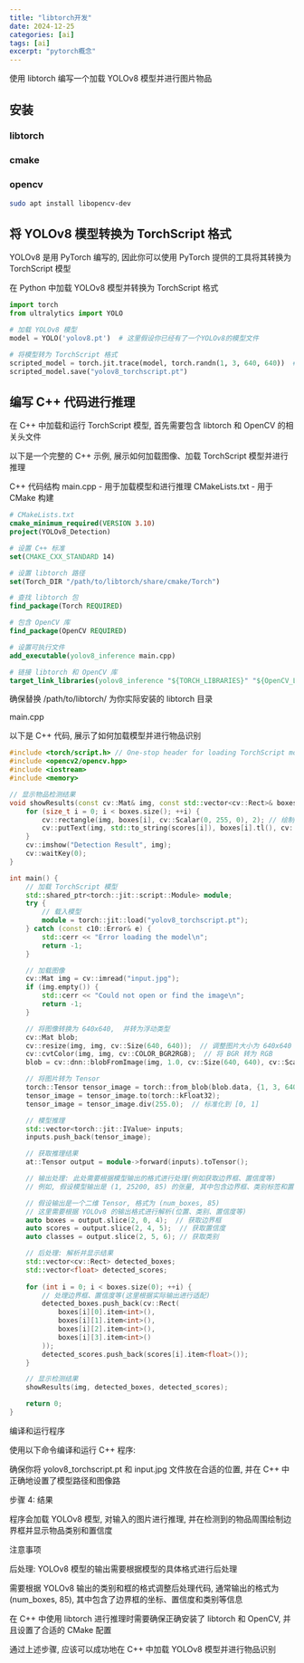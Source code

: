 ```yaml
---
title: "libtorch开发"
date: 2024-12-25
categories: [ai]
tags: [ai]
excerpt: "pytorch概念"
---
```


使用 libtorch 编写一个加载 YOLOv8 模型并进行图片物品


## 安装

### libtorch

### cmake

### opencv

```sh
sudo apt install libopencv-dev
```

## 将 YOLOv8 模型转换为 TorchScript 格式

YOLOv8 是用 PyTorch 编写的, 因此你可以使用 PyTorch 提供的工具将其转换为 TorchScript 模型

在 Python 中加载 YOLOv8 模型并转换为 TorchScript 格式

```py
import torch
from ultralytics import YOLO

# 加载 YOLOv8 模型
model = YOLO('yolov8.pt')  # 这里假设你已经有了一个YOLOv8的模型文件

# 将模型转为 TorchScript 格式
scripted_model = torch.jit.trace(model, torch.randn(1, 3, 640, 640))  # 输入一个虚拟的图像 tensor
scripted_model.save("yolov8_torchscript.pt")
```

## 编写 C++ 代码进行推理

在 C++ 中加载和运行 TorchScript 模型, 首先需要包含 libtorch 和 OpenCV 的相关头文件

以下是一个完整的 C++ 示例, 展示如何加载图像、加载 TorchScript 模型并进行推理

C++ 代码结构
main.cpp - 用于加载模型和进行推理
CMakeLists.txt - 用于 CMake 构建

```cmake
# CMakeLists.txt
cmake_minimum_required(VERSION 3.10)
project(YOLOv8_Detection)

# 设置 C++ 标准
set(CMAKE_CXX_STANDARD 14)

# 设置 libtorch 路径
set(Torch_DIR "/path/to/libtorch/share/cmake/Torch")

# 查找 libtorch 包
find_package(Torch REQUIRED)

# 包含 OpenCV 库
find_package(OpenCV REQUIRED)

# 设置可执行文件
add_executable(yolov8_inference main.cpp)

# 链接 libtorch 和 OpenCV 库
target_link_libraries(yolov8_inference "${TORCH_LIBRARIES}" "${OpenCV_LIBS}")
```

确保替换 /path/to/libtorch/ 为你实际安装的 libtorch 目录

main.cpp

以下是 C++ 代码, 展示了如何加载模型并进行物品识别

```c++
#include <torch/script.h> // One-stop header for loading TorchScript models.
#include <opencv2/opencv.hpp>
#include <iostream>
#include <memory>

// 显示物品检测结果
void showResults(const cv::Mat& img, const std::vector<cv::Rect>& boxes, const std::vector<float>& scores) {
    for (size_t i = 0; i < boxes.size(); ++i) {
        cv::rectangle(img, boxes[i], cv::Scalar(0, 255, 0), 2); // 绘制矩形框
        cv::putText(img, std::to_string(scores[i]), boxes[i].tl(), cv::FONT_HERSHEY_SIMPLEX, 1.0, cv::Scalar(0, 255, 0), 2);
    }
    cv::imshow("Detection Result", img);
    cv::waitKey(0);
}

int main() {
    // 加载 TorchScript 模型
    std::shared_ptr<torch::jit::script::Module> module;
    try {
        // 载入模型
        module = torch::jit::load("yolov8_torchscript.pt");
    } catch (const c10::Error& e) {
        std::cerr << "Error loading the model\n";
        return -1;
    }

    // 加载图像
    cv::Mat img = cv::imread("input.jpg");
    if (img.empty()) {
        std::cerr << "Could not open or find the image\n";
        return -1;
    }

    // 将图像转换为 640x640,  并转为浮动类型
    cv::Mat blob;
    cv::resize(img, img, cv::Size(640, 640));  // 调整图片大小为 640x640
    cv::cvtColor(img, img, cv::COLOR_BGR2RGB);  // 将 BGR 转为 RGB
    blob = cv::dnn::blobFromImage(img, 1.0, cv::Size(640, 640), cv::Scalar(0, 0, 0), true, false);

    // 将图片转为 Tensor
    torch::Tensor tensor_image = torch::from_blob(blob.data, {1, 3, 640, 640}, torch::kByte);
    tensor_image = tensor_image.to(torch::kFloat32);
    tensor_image = tensor_image.div(255.0);  // 标准化到 [0, 1]

    // 模型推理
    std::vector<torch::jit::IValue> inputs;
    inputs.push_back(tensor_image);

    // 获取推理结果
    at::Tensor output = module->forward(inputs).toTensor();

    // 输出处理: 此处需要根据模型输出的格式进行处理(例如获取边界框、置信度等)
    // 例如, 假设模型输出是 (1, 25200, 85) 的张量, 其中包含边界框、类别标签和置信度

    // 假设输出是一个二维 Tensor, 格式为 (num_boxes, 85)
    // 这里需要根据 YOLOv8 的输出格式进行解析(位置、类别、置信度等)
    auto boxes = output.slice(2, 0, 4);  // 获取边界框
    auto scores = output.slice(2, 4, 5);  // 获取置信度
    auto classes = output.slice(2, 5, 6); // 获取类别

    // 后处理: 解析并显示结果
    std::vector<cv::Rect> detected_boxes;
    std::vector<float> detected_scores;
    
    for (int i = 0; i < boxes.size(0); ++i) {
        // 处理边界框、置信度等(这里根据实际输出进行适配)
        detected_boxes.push_back(cv::Rect(
            boxes[i][0].item<int>(), 
            boxes[i][1].item<int>(), 
            boxes[i][2].item<int>(), 
            boxes[i][3].item<int>()
        ));
        detected_scores.push_back(scores[i].item<float>());
    }

    // 显示检测结果
    showResults(img, detected_boxes, detected_scores);

    return 0;
}
```

编译和运行程序

使用以下命令编译和运行 C++ 程序: 


确保你将 yolov8_torchscript.pt 和 input.jpg 文件放在合适的位置, 并在 C++ 中正确地设置了模型路径和图像路

步骤 4: 结果

程序会加载 YOLOv8 模型, 对输入的图片进行推理, 并在检测到的物品周围绘制边界框并显示物品类别和置信度

注意事项

后处理: YOLOv8 模型的输出需要根据模型的具体格式进行后处理

需要根据 YOLOv8 输出的类别和框的格式调整后处理代码, 通常输出的格式为 (num_boxes, 85), 其中包含了边界框的坐标、置信度和类别等信息

在 C++ 中使用 libtorch 进行推理时需要确保正确安装了 libtorch 和 OpenCV, 并且设置了合适的 CMake 配置

通过上述步骤, 应该可以成功地在 C++ 中加载 YOLOv8 模型并进行物品识别